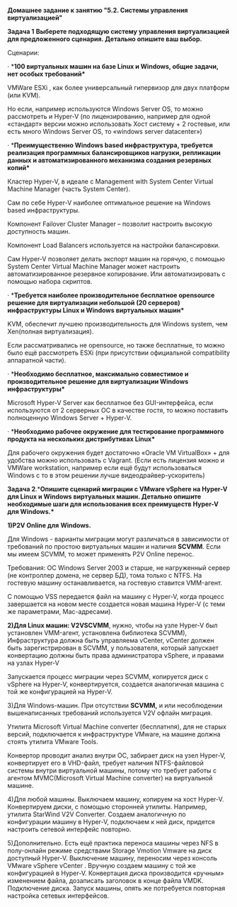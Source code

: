 **Домашнее задание к занятию "5.2. Системы управления виртуализацией"**

**Задача 1** **Выберете подходящую систему управления виртуализацией для предложенного сценария. Детально опишите ваш выбор.**

 

Сценарии:

·     ***100 виртуальных машин на базе Linux и Windows, общие задачи, нет особых требований\***

VMWare ESXi , как более универсальный гипервизор для двух платформ (или KVM). 

Но если, например используются Windows Server OS, то можно рассмотреть и Hyper-V (по лицензированию, например для одной «стандарт» версии можно использовать Хост систему + 2 гостевые, или есть много Windows Server OS, то «windows server datacenter»)

 

 

·     ***Преимущественно Windows based инфраструктура, требуется реализация программных балансировщиков нагрузки, репликации данных и автоматизированного механизма создания резервных копий\***

Кластер Hyper-V, в идеале с Management with System Center Virtual Machine Manager (часть System Center).

Сам по себе Hyper-V наиболее оптимальное решение на Windows based инфраструктуры.

Компонент Failover Cluster Manager – позволит настроить высокую доступность машин. 

Компонент Load Balancers используется на настройки балансировки.

Сам Hyper-V позволяет делать экспорт машин на горячую, с помощью System Center Virtual Machine Manager может настроить автоматизированное резервное копирование. Или автоматизировать с помощью набора скриптов.

 

·     ***Требуется наиболее производительное бесплатное opensource решение для виртуализации небольшой (20 серверов) инфраструктуры Linux и Windows виртуальных машин\***

KVM, обеспечит лучшею производительность для Windows system, чем Xen(полная виртуализация). 

Если рассматривались не opensource, но также бесплатные, то можно было ещё рассмотреть ESXi (при присутствии официальной compatibility аппаратной части).

 

·     ***Необходимо бесплатное, максимально совместимое и производительное решение для виртуализации Windows инфраструктуры\***

Microsoft Hyper-V Server как бесплатное без GUI-интерфейса, если используются от 2 серверных ОС в качестве гостя, то можно поставить полноценную Windows Server + Hyper-V.

 

·     ***Необходимо рабочее окружение для тестирование программного продукта на нескольких дистрибутивах Linux\***

Для рабочего окружения будет достаточно «Oracle VM VirtualBox» + для удобства можно использовать с Vagrant. (Если есть лицензия можно и VMWare workstation, например если ещё будут использоваться Windows с то в этом решении лучше видеодрайвер-ускоритель)



**Задача 2**.***Опишите сценарий миграции с VMware vSphere на Hyper-V для Linux и Windows виртуальных машин. Детально опишите необходимые шаги для использования всех преимуществ Hyper-V для Windows.\***

  

**1)P2V Online для** **Windows.**

Для Windows - варианты миграции могут различаться в зависимости от требований по простою виртуальных машин и наличия **SCVMM**. Если мы имеем SCVMM, то может применять P2V Online перенос.

Требования: ОС Windows Server 2003 и старше, не нагруженный сервер (не контроллер домена, не сервер БД), тома только с NTFS.  На гостевую машину останавливается, на гостевую ставится VMM-агент.

 C помощью VSS передается файл на машину с Hyper-V, когда процесс завершается на новом месте создается новая машина Hyper-V (с теми же параметрами, Mac-адресами).

 

**2)Для Linux машин: V2VSCVMM**, нужно, чтобы на узле Hyper-V был установлен VMM-агент, установлена библиотека SCVMM), Инфраструктура должна быть управляема vCenter, vCenter должен быть зарегистрирован в SCVMM, у пользователя, который запускает конвертацию должны быть права администратора vSphere, и правами на узлах Hyper-V

Запускается процесс миграции через SCVMM, копируется диск с vSphere на Hyper-V, конвертируется, создается аналогичная машина с той же конфигурацией на Hyper-V.

 

3)Для Windows-машин. При отсутствии **SCVMM,** и или несоблюдении вышенаписанных требований используется V2V офлайн миграция. 

Утилита Microsoft Virtual Machine converter (бесплатнпя), для не старых версий, подключается к инфраструктуре VMware, на машине должна стоять утилита VMware Tools.

Конвертор проводит анализ внутри ОС, забирает диск на узел Hyper-V, конвертирует его в VHD-файл, требует наличия NTFS-файловой системы внутри виртуальной машины, потому что требует работы с агентом MVMC(Microsoft Virtual Machine converter)  на виртуальной машине.

 

4)Для любой машины. Выключаем машину, копируем на хост Hyper-V. Конвертируем диски, с помощью сторонней утилиты. Например, утилита StarWind V2V Converter. Создаем аналогичную по конфигурации машину в Hyper-V, подключаем к ней диск, придется настроить сетевой интерфейс повторно. 

 

5)Дополнительно. Есть ещё практика переноса машины через NFS в полу-онлайн режиме средствами Storage Vmotion Vmware на диск доступный Hyper-V. Выключение машину, переносим через консоль VMware vSphere vCenter . Вручную создаем машину с той же конфигурацией в Hyper-V. Конвертация диска производится «ручным» изменением файла, дозаписать заголовок в конце файла VMDK. Подключение диска. Запуск машины, опять же потребуется повторная настройка сетевых интерфейсов.







